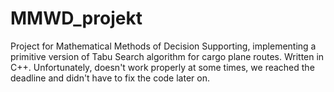 # MMWD_projekt
Project for Mathematical Methods of Decision Supporting, implementing a primitive version of Tabu Search algorithm for cargo plane routes. Written in C++. Unfortunately, doesn't work properly at some times, we reached the deadline and didn't have to fix the code later on.
